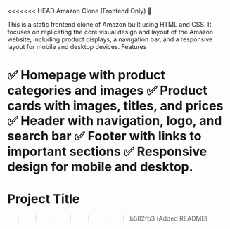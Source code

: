 <<<<<<< HEAD
Amazon Clone (Frontend Only) 🛒

This is a static frontend clone of Amazon built using HTML and CSS. It focuses on replicating the core visual design and layout of the Amazon website, including product displays, a navigation bar, and a responsive layout for mobile and desktop devices.
Features

✅ Homepage with product categories and images
✅ Product cards with images, titles, and prices
✅ Header with navigation, logo, and search bar
✅ Footer with links to important sections
✅ Responsive design for mobile and desktop.
=======
# Project Title
>>>>>>> b582fb3 (Added README)

